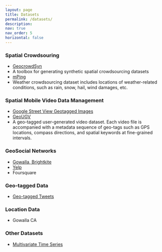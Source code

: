 ```yaml
---
layout: page
title: Datasets
permalink: /datasets/
description: 
nav: true
nav_order: 5
horizontal: false
---
```

### Spatial Crowdsouring
- [GeocrowdSyn](https://github.com/ubriela/SCAWG)
 - A toolbox for generating synthetic spatial crowdsourcing datasets
- [mPing](https://mping.ou.edu/)
 - Weather crowdsourcing dataset includes locations of weather-related conditions, such as rain, snow, hail, wind damages, etc.

### Spatial Mobile Video Data Management
- [Google Street View Geotagged Images](https://www.crcv.ucf.edu/projects/GMCP_Geolocalization/#Dataset)
- [GeoUGV](https://dl.acm.org/doi/10.1145/2910017.2910617)
 - A geo-tagged user-generated video dataset. Each video file is accompanied with a metadata sequence of geo-tags such as GPS locations, compass directions, and spatial keywords at fine-grained intervals.

### GeoSocial Networks
- [Gowalla, Brightkite](https://cs.stanford.edu/srcf_404/)
- [Yelp](https://www.yelp.com/dataset/challenge)
- Foursquare

### Geo-tagged Data
- [Geo-tagged Tweets](http://www.crisislex.org/data-collections.html)

### Location Data
- Gowalla CA

### Other Datasets
- [Multivariate Time Series](https://dl.acm.org/doi/10.1145/1032604.1032616)